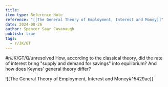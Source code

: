 ```yaml
---
title: 
item type: Reference Note
reference: "[[The General Theory of Employment, Interest and Money]]"
date: 2024-08-26
author: Spencer Saar Cavanaugh
publish: true
tags:
  - r/JK/GT
---
```

#r/JK/GT/Q/unresolved  How, according to the classical theory, did the rate of interest bring "supply and demand for savings" into equilibrium? And how does Keynes' general theory differ?


![[The General Theory of Employment, Interest and Money#^5429ae]]